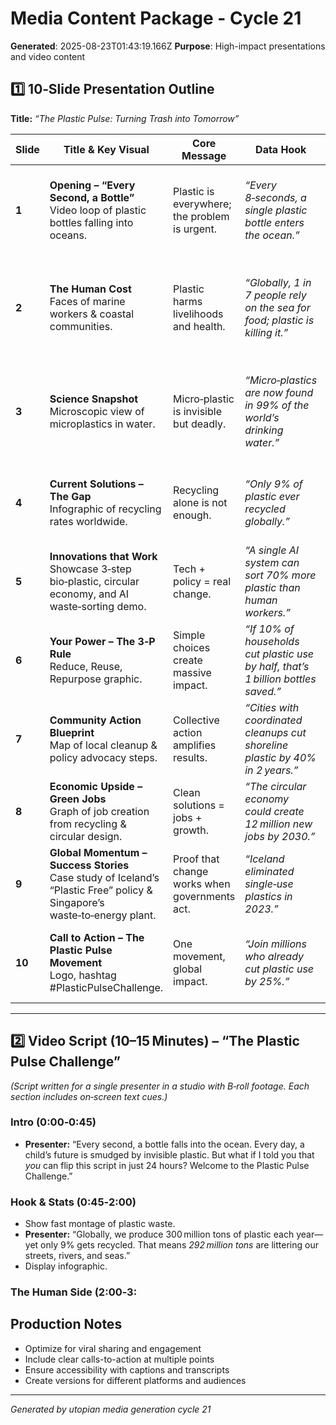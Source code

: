 # Media Content Package - Cycle 21

**Generated**: 2025-08-23T01:43:19.166Z
**Purpose**: High-impact presentations and video content

## 1️⃣ 10‑Slide Presentation Outline  
**Title:** *“The Plastic Pulse: Turning Trash into Tomorrow”*  

| Slide | Title & Key Visual | Core Message | Data Hook | Action Cue |
|-------|-------------------|--------------|-----------|------------|
| **1** | **Opening – “Every Second, a Bottle”**<br>Video loop of plastic bottles falling into oceans. | Plastic is everywhere; the problem is urgent. | *“Every 8‑seconds, a single plastic bottle enters the ocean.”* | Ask: *What would you do if you could reduce that number by 10%?* |
| **2** | **The Human Cost**<br>Faces of marine workers & coastal communities. | Plastic harms livelihoods and health. | *“Globally, 1 in 7 people rely on the sea for food; plastic is killing it.”* | Invite: *Share a story about a local fisherman or child affected by plastic.* |
| **3** | **Science Snapshot**<br>Microscopic view of microplastics in water. | Micro‑plastic is invisible but deadly. | *“Micro‑plastics are now found in 99% of the world’s drinking water.”* | Prompt: *Check your tap for micro‑plastic—what would you do if it was there?* |
| **4** | **Current Solutions – The Gap**<br>Infographic of recycling rates worldwide. | Recycling alone is not enough. | *“Only 9% of plastic ever recycled globally.”* | Question: *What’s the biggest barrier to recycling in your city?* |
| **5** | **Innovations that Work**<br>Showcase 3‑step bio‑plastic, circular economy, and AI waste‑sorting demo. | Tech + policy = real change. | *“A single AI system can sort 70% more plastic than human workers.”* | Call: *Tag an inventor or company you think is leading the way.* |
| **6** | **Your Power – The 3‑P Rule**<br>Reduce, Reuse, Repurpose graphic. | Simple choices create massive impact. | *“If 10% of households cut plastic use by half, that’s 1 billion bottles saved.”* | Challenge: *Take the 3‑P pledge today.* |
| **7** | **Community Action Blueprint**<br>Map of local cleanup & policy advocacy steps. | Collective action amplifies results. | *“Cities with coordinated cleanups cut shoreline plastic by 40% in 2 years.”* | Invite: *Form or join a “Plastic Free Day” in your town.* |
| **8** | **Economic Upside – Green Jobs**<br>Graph of job creation from recycling & circular design. | Clean solutions = jobs + growth. | *“The circular economy could create 12 million new jobs by 2030.”* | Prompt: *Share a green‑job opportunity you know.* |
| **9** | **Global Momentum – Success Stories**<br>Case study of Iceland’s “Plastic Free” policy & Singapore’s waste‑to‑energy plant. | Proof that change works when governments act. | *“Iceland eliminated single‑use plastics in 2023.”* | Encourage: *Ask your local council to adopt a similar ban.* |
| **10** | **Call to Action – The Plastic Pulse Movement**<br>Logo, hashtag #PlasticPulseChallenge. | One movement, global impact. | *“Join millions who already cut plastic use by 25%.”* | CTA: *Sign the pledge, share your story, and tag 3 friends.* |

---

## 2️⃣ Video Script (10–15 Minutes) – “The Plastic Pulse Challenge”  
*(Script written for a single presenter in a studio with B‑roll footage. Each section includes on‑screen text cues.)*

### Intro (0:00‑0:45)
- **Presenter:** “Every second, a bottle falls into the ocean. Every day, a child’s future is smudged by invisible plastic. But what if I told you that *you* can flip this script in just 24 hours? Welcome to the Plastic Pulse Challenge.”

### Hook & Stats (0:45‑2:00)
- Show fast montage of plastic waste.
- **Presenter:** “Globally, we produce 300 million tons of plastic each year—yet only 9% gets recycled. That means *292 million tons* are littering our streets, rivers, and seas.”  
- Display infographic.

### The Human Side (2:00‑3:

## Production Notes
- Optimize for viral sharing and engagement
- Include clear calls-to-action at multiple points
- Ensure accessibility with captions and transcripts
- Create versions for different platforms and audiences

---
*Generated by utopian media generation cycle 21*
